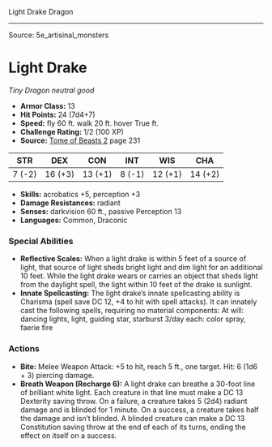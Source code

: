 <MonsterName/>Light Drake</MonsterName>
<CreatureType/>Dragon</CreatureType>



---

Source: 5e_artisinal_monsters

# Light Drake

*Tiny* *Dragon* *neutral good*

- **Armor Class:** 13
- **Hit Points:** 24 (7d4+7)
- **Speed:** fly 60 ft. walk 20 ft. hover True ft.
- **Challenge Rating:** 1/2 (100 XP)
- **Source:** [Tome of Beasts 2](https://koboldpress.com/kpstore/product/tome-of-beasts-2-for-5th-edition) page 231

| STR | DEX | CON | INT | WIS | CHA |
| --- | --- | --- | --- | --- | --- |
| 7 (-2) | 16 (+3) | 13 (+1) | 8 (-1) | 12 (+1) | 14 (+2) |

- **Skills:** acrobatics +5, perception +3
- **Damage Resistances:** radiant
- **Senses:** darkvision 60 ft., passive Perception 13
- **Languages:** Common, Draconic

### Special Abilities

- **Reflective Scales:** When a light drake is within 5 feet of a source of light, that source of light sheds bright light and dim light for an additional 10 feet. While the light drake wears or carries an object that sheds light from the daylight spell, the light within 10 feet of the drake is sunlight.
- **Innate Spellcasting:** The light drake’s innate spellcasting ability is Charisma (spell save DC 12, +4 to hit with spell attacks). It can innately cast the following spells, requiring no material components:
At will: dancing lights, light, guiding star, starburst
3/day each: color spray, faerie fire

### Actions

- **Bite:** Melee Weapon Attack: +5 to hit, reach 5 ft., one target. Hit: 6 (1d6 + 3) piercing damage.
- **Breath Weapon (Recharge 6):** A light drake can breathe a 30-foot line of brilliant white light. Each creature in that line must make a DC 13 Dexterity saving throw. On a failure, a creature takes 5 (2d4) radiant damage and is blinded for 1 minute. On a success, a creature takes half the damage and isn’t blinded. A blinded creature can make a DC 13 Constitution saving throw at the end of each of its turns, ending the effect on itself on a success.




